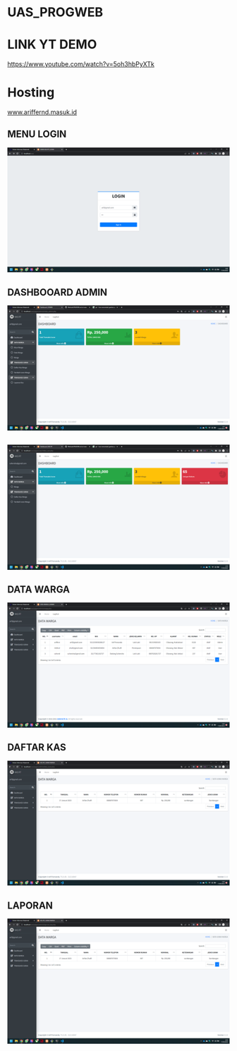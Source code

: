 # UAS_PROGWEB


# LINK YT DEMO
https://www.youtube.com/watch?v=5oh3hbPyXTk
# Hosting
www.ariffernd.masuk.id

## MENU LOGIN
!['gambar'](gambar/login.png)
## DASHBOOARD ADMIN
!['gambar'](gambar/dashboard.png)
##
!['gambar](gambar/dashboard_user.png)
## DATA WARGA
!['gambar'](gambar/data_warga.png)
## DAFTAR KAS
!['gambar'](gambar/daftar_kas.png)
## LAPORAN
!['gambar'](gambar/laporan.png)